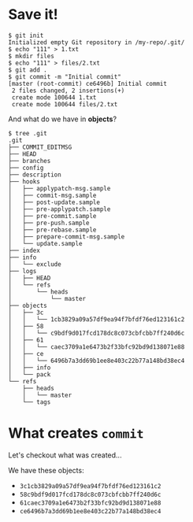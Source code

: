 # Save it!

```
$ git init
Initialized empty Git repository in /my-repo/.git/
$ echo "111" > 1.txt
$ mkdir files
$ echo "111" > files/2.txt
$ git add .
$ git commit -m "Initial commit"
[master (root-commit) ce6496b] Initial commit
 2 files changed, 2 insertions(+)
 create mode 100644 1.txt
 create mode 100644 files/2.txt
```

And what do we have in **objects**?

```
$ tree .git
.git
├── COMMIT_EDITMSG
├── HEAD
├── branches
├── config
├── description
├── hooks
│   ├── applypatch-msg.sample
│   ├── commit-msg.sample
│   ├── post-update.sample
│   ├── pre-applypatch.sample
│   ├── pre-commit.sample
│   ├── pre-push.sample
│   ├── pre-rebase.sample
│   ├── prepare-commit-msg.sample
│   └── update.sample
├── index
├── info
│   └── exclude
├── logs
│   ├── HEAD
│   └── refs
│       └── heads
│           └── master
├── objects
│   ├── 3c
│   │   └── 1cb3829a09a57df9ea94f7bfdf76ed123161c2
│   ├── 58
│   │   └── c9bdf9d017fcd178dc8c073cbfcbb7ff240d6c
│   ├── 61
│   │   └── caec3709a1e6473b2f33bfc92bd9d138071e88
│   ├── ce
│   │   └── 6496b7a3dd69b1ee8e403c22b77a148bd38ec4
│   ├── info
│   └── pack
└── refs
    ├── heads
    │   └── master
    └── tags
```

# What creates `commit`

Let's checkout what was created...

We have these objects:
- `3c1cb3829a09a57df9ea94f7bfdf76ed123161c2`
- `58c9bdf9d017fcd178dc8c073cbfcbb7ff240d6c`
- `61caec3709a1e6473b2f33bfc92bd9d138071e88`
- `ce6496b7a3dd69b1ee8e403c22b77a148bd38ec4`

